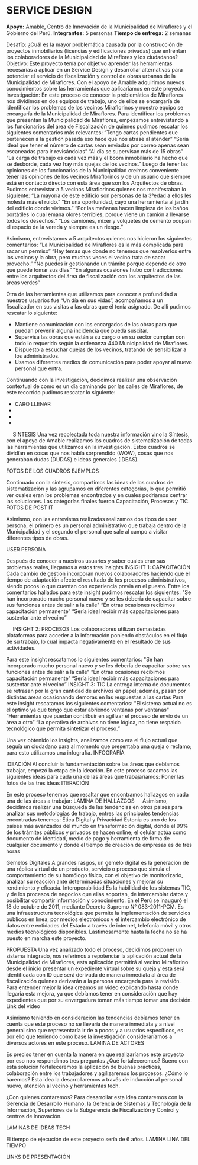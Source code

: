 # SERVICE DESIGN

**Apoyo:** Amable, Centro de Innovación de la Municipalidad de Miraflores y el Gobierno del Perú.
**Integrantes:** 5 personas
**Tiempo de entrega:** 2 semanas

Desafío:
¿Cuál es la mayor problemática causada por la construcción de proyectos inmobiliarios  (licencias y edificaciones privadas) que enfrentan los colaboradores de la Municipalidad de Miraflores y los ciudadanos? 
Objetivo:
Este proyecto tenía por objetivo aprender las herramientas necesarias a aplicar en un Service Design y desarrollar alternativas para potenciar el servicio de fiscalización y control de obras urbanas de la Municipalidad de Miraflores. Con el apoyo de Amable adquirimos nuevos conocimientos sobre las herramientas que aplicaríamos en este proyecto. 
Investigación:
En este proceso de conocer la problemática de Miraflores nos dividimos en dos equipos de trabajo, uno de ellos se encargaría de identificar los problemas de los vecinos Miraflorinos y nuestro equipo se encargaría de la Municipalidad de Miraflores.
Para identificar los problemas que presentan la Municipalidad de Miraflores, empezamos entrevistando a los funcionarios del área de Fiscalización de quienes pudimos rescatar los siguientes comentarios más relevantes:
“Tengo cartas pendientes que pertenecen a la gestión pasada eso hace que nos atrase al atender”
“Sería ideal que tener el número de cartas sean enviadas por correo apenas sean escaneadas para ir revisándolas”
“Al día se supervisan más de 15 obras”
“La carga de trabajo es cada vez más y el boom inmobiliario ha hecho que se desborde, cada vez hay más quejas de los vecinos.”
Luego de tener las opiniones de los funcionarios de la Municipalidad creímos conveniente tener las opiniones de los vecinos Miraflorinos y de un usuario que siempre está en contacto directo con esta área que son los Arquitectos de obras.
Pudimos entrevistar a 5 vecinos Miraflorinos quienes nos manifestaban lo siguiente:
“La mayoría de este edificio son personas de la 3ªedad a ellos les molesta más el ruido.”
“En una oportunidad, cayó una herramienta al jardín del edificio donde vivimos.”
“Por las mañanas hacen limpieza de los baños portátiles lo cual emana olores terribles, porque viene un camión a llevarse todos los desechos.”
“Los camiones, mixer y volquetes de cemento ocupan el espacio de la vereda y siempre es un riesgo.”

Asimismo, entrevistamos a 5 arquitectos quienes nos hicieron los siguientes comentarios:
“La Municipalidad de Miraflores es la más complicada para sacar un permiso”
“Hay temas que donde no tenemos que resolverlos entre los vecinos y la obra, pero muchas veces el vecino trata de sacar provecho.”
“No puedes ir gestionando un trámite porque depende de otro que puede tomar sus días”
“En algunas ocasiones hubo contradicciones entre los arquitectos del área de fiscalización con los arquitectos de las áreas verdes”

Otra de las herramientas que utilizamos para conocer a profundidad a nuestros usuarios fue “Un día en sus vidas”, acompañamos a un fiscalizador en sus visitas a las obras que él tenía asignado. De allí pudimos rescatar lo siguiente:

-	Mantiene comunicación con los encargados de las obras para que puedan prevenir alguna incidencia que pueda suscitar.
-	Supervisa las obras que están a su cargo o en su sector cumplan con todo lo requerido según la ordenanza 440 Municipalidad de Miraflores.
-	Dispuesto a escuchar quejas de los vecinos, tratando de sensibilizar a los administrados.
-	Usamos diferentes medios de comunicación para poder apoyar al nuevo personal que entra.

Continuando con la investigación, decidimos realizar una observación contextual de como es un día caminando por las calles de Miraflores, de este recorrido pudimos rescatar lo siguiente:
-  CARO LLENAR
-
-
-

 
SINTESIS
Una vez recolectada toda nuestra información vino la Síntesis, con el apoyo de Amable realizamos los cuadros de sistematización de todas las herramientas que utilizamos en la investigación. Estos cuadros se dividían en cosas que nos había sorprendido (WOW), cosas que nos generaban dudas (DUDAS) e ideas generales (IDEAS).

FOTOS DE LOS CUADROS EJEMPLOS

Continuado con la síntesis, compartimos las ideas de los cuadros de sistematización y las agrupamos en diferentes categorías, lo que permitió ver cuales eran los problemas encontrados y en cuales podríamos centrar las soluciones. Las categorías finales fueron Capacitación, Procesos y TIC.
FOTOS DE POST IT

Asimismo, con las entrevistas realizadas realizamos dos tipos de user persona, el primero es un personal administrativo que trabaja dentro de la Municipalidad y el segundo el personal que sale al campo a visitar diferentes tipos de obras.

USER PERSONA

Después de conocer a nuestros usuarios y saber cuales eran sus problemas reales, llegamos a estos tres insights
INSIGHT 1: CAPACITACIÓN
Cada cambio de gestión incorporan nuevos colaboradores haciendo que el tiempo de adaptación afecte el resultado de los procesos administrativos, siendo pocos lo que cuentan con experiencia previa en el puesto.
Entre los comentarios hallados para este insight pudimos rescatar los siguientes:
"Se han incorporado mucho personal nuevo y se les debería de capacitar sobre sus funciones antes de salir a la calle"
“En otras ocasiones recibimos capacitación permanente”
“Sería ideal recibir más capacitaciones para sustentar ante el vecino”

 
INSIGHT 2: PROCESOS
Los colaboradores utilizan demasiadas plataformas para acceder a la información poniendo obstáculos en el flujo de su trabajo, lo cual impacta negativamente en el resultado de sus actividades.

Para este insight rescatamos lo siguientes comentarios:
"Se han incorporado mucho personal nuevo y se les debería de capacitar sobre sus funciones antes de salir a la calle"
“En otras ocasiones recibimos capacitación permanente”
“Sería ideal recibir más capacitaciones para sustentar ante el vecino”
INSIGHT 3: TIC
La entrega interna de documentos se retrasan por la gran cantidad de archivos en papel; además, pasan por distintas áreas ocasionando demoras en las respuestas a las cartas
Para este insight rescatamos los siguientes comentarios:
"El sistema actual no es el óptimo ya que tengo que estar abriendo ventanas por ventanas"
“Herramientas que puedan contribuir en agilizar el proceso de envío de un área a otro”
“La operativa de archivos no tiene lógica, no tiene respaldo tecnológico que permita sintetizar el proceso.”

Una vez obtenido los insights, analizamos como era el flujo actual que seguía un ciudadano para al momento que presentaba una queja o reclamo; para esto utilizamos una infografía.
INFOGRAFÍA

IDEACIÓN
Al concluir la fundamentación sobre las áreas que debíamos trabajar, empezó la etapa de la ideación. En este proceso sacamos las siguientes ideas para cada una de las áreas que trabajaríamos:
Poner las fotos de las tres ideas
ITERACIÓN

En este proceso tenemos que resaltar que encontramos hallazgos en cada una de las áreas a trabajar:
LAMINA DE HALLAZGOS
 
Asimismo, decidimos realizar una búsqueda de las tendencias en otros países para analizar sus metodologías de trabajo, entres las principales tendencias encontradas tenemos:
Ética Digital y Privacidad
Estonia es uno de los países más avanzados del mundo en transformación digital, donde el 99% de los trámites públicos y privados se hacen online; el celular actúa como documento de identidad, medio de pago y herramienta de firma de cualquier documento y donde el tiempo de creación de empresas es de tres horas

Gemelos Digitales
A grandes rasgos, un gemelo digital es la generación de una réplica virtual de un producto, servicio o proceso que simula el comportamiento de su homólogo físico, con el objetivo de monitorizarlo, analizar su reacción ante determinadas situaciones y mejorar su rendimiento y eficacia.
Interoperabilidad
Es la habilidad de los sistemas TIC, y de los procesos de negocios que ellas soportan, de intercambiar datos y posibilitar compartir información y conocimiento. En el Perú se inauguró el 18 de octubre de 2011, mediante Decreto Supremo N° 083-2011-PCM.
Es una infraestructura tecnológica que permite la implementación de servicios públicos en línea, por medios electrónicos y el intercambio electrónico de datos entre entidades del Estado a través de internet, telefonía móvil y otros medios tecnológicos disponibles. Lastimosamente hasta la fecha no se ha puesto en marcha este proyecto.

PROPUESTA
Una vez analizado todo el proceso, decidimos proponer un sistema integrado, nos referimos a repotenciar la aplicación actual de la Municipalidad de Miraflores, esta aplicación permitirá al vecino Miraflorino desde el inicio presentar un expediente virtual sobre su queja y esta será identificada con ID que será derivada de manera inmediata al área de fiscalización quienes derivarán a la persona encargada para la revisión.
Para entender mejor la idea creamos un video explicando hasta donde llegaría esta mejora, ya que debíamos tener en consideración que hay expedientes que por su envergadura toman más tiempo tomar una decisión.
Link del video

Asimismo teniendo en consideración las tendencias debíamos tener en cuenta que este proceso no se llevaría de manera inmediata y a nivel general sino que representaría ir de a pocos y a usuarios específicos, es por ello que teniendo como base la investigación consideraríamos a diversos actores en este proceso.
LAMINA DE ACTORES

Es preciso tener en cuenta la manera en que realizaríamos este proyecto por eso nos respondimos tres preguntas
¿Qué fortaleceremos? 
Bueno con esta solución fortaleceremos la aplicación de buenas prácticas, colaboración entre los trabajadores y agilizaremos los procesos.
¿Cómo lo haremos?
Esta idea la desarrollaremos a través de inducción al personal nuevo, atención al vecino y herramientas tech.

¿Con quienes contaremos?
Para desarrollar esta idea contaremos con la Gerencia de Desarrollo Humano, la Gerencia de Sistemas y Tecnología de la Información, Superiores de la Subgerencia de Fiscalización y Control y centros de innovación.

LAMINAS DE IDEAS TECH

El tiempo de ejecución de este proyecto sería de 6 años.
LAMINA LINA DEL TIEMPO

LINKS DE PRESENTACIÓN
